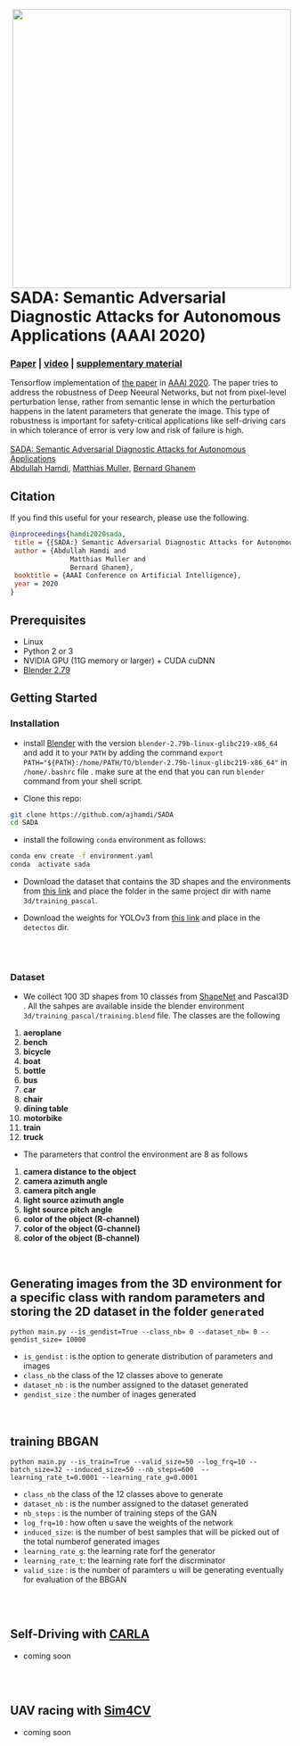 <img src='.//examples/intro.png' align="right" width=500>
<br><br><br><br>

# SADA: Semantic Adversarial Diagnostic Attacks for Autonomous Applications (AAAI 2020)
### [Paper](https://aaai.org/Papers/AAAI/2020GB/AAAI-HamdiA.1281.pdf) |  [video](https://youtu.be/clguL24kVG0)  | [supplementary material](https://arxiv.org/pdf/1812.02132.pdf)  <br>
Tensorflow implementation of [the paper](https://arxiv.org/abs/1812.02132) in [AAAI 2020](https://aaai.org/Conferences/AAAI-20/). The paper tries to address the robustness of Deep Neeural Networks, but not from pixel-level perturbation lense, rather from semantic lense in which the perturbation happens in the latent parameters that generate the image. This type of robustness is important for safety-critical applications like self-driving cars in which tolerance of error is very low and risk of failure is high. <br><br>
[SADA: Semantic Adversarial Diagnostic Attacks for Autonomous Applications](https://aaai.org/Papers/AAAI/2020GB/AAAI-HamdiA.1281.pdf)  
 [Abdullah Hamdi](https://abdullahamdi.com/), [Matthias Muller](https://matthias.pw/), [Bernard Ghanem](http://www.bernardghanem.com/)

## Citation

If you find this useful for your research, please use the following.

```bibtex
@inproceedings{hamdi2020sada,
 title = {{SADA:} Semantic Adversarial Diagnostic Attacks for Autonomous Applications},
 author = {Abdullah Hamdi and
               Matthias Muller and
               Bernard Ghanem},
 booktitle = {AAAI Conference on Artificial Intelligence},
 year = 2020
}
```

## Prerequisites
- Linux 
- Python 2 or 3
- NVIDIA GPU (11G memory or larger) + CUDA cuDNN
- [Blender 2.79](https://www.blender.org/download/releases/2-79/)

## Getting Started
### Installation
- install [Blender](https://www.blender.org/download/releases/2-79/) with the version `blender-2.79b-linux-glibc219-x86_64` and add it to your `PATH` by adding the command `export PATH="${PATH}:/home/PATH/TO/blender-2.79b-linux-glibc219-x86_64"` in `/home/.bashrc` file . make sure at the end that you can run `blender` command from your shell script. 

- Clone this repo:
```bash
git clone https://github.com/ajhamdi/SADA
cd SADA
```

- install the following `conda` environment as follows: 
```bash
conda env create -f environment.yaml
conda  activate sada
```

- Download the dataset that contains the 3D shapes and the environments from [this link](https://drive.google.com/drive/folders/1IFKOivjYXBQOhnc2WV7E4hipxCtSoB4u?usp=sharing) and place the folder in the same project dir with name `3d/training_pascal`. 

- Download the weights for YOLOv3 from [this link](https://drive.google.com/file/d/1FeHobYulruf98ZOnWVpmqK8vza2u6MX-/view?usp=sharing) and place in the `detectos` dir. 

<br><br>

### Dataset
- We collect 100 3D shapes from 10 classes from [ShapeNet](https://www.shapenet.org/) and Pascal3D . All the sahpes are available inside the blender environment `3d/training_pascal/training.blend` file. The classes are the following 
1. **aeroplane** 
1. **bench** 
1. **bicycle**
1. **boat**
1. **bottle** 
1. **bus** 
1. **car** 
1. **chair** 
1. **dining table** 
1. **motorbike** 
1. **train** 
1. **truck** 

- The parameters that control the environment are 8 as follows  
1. **camera distance to the object** 
1. **camera azimuth angle** 
1. **camera pitch angle** 
1. **light source azimuth angle** 
1. **light source pitch angle** 
1. **color of the object (R-channel)** 
1. **color of the object (G-channel)** 
1. **color of the object (B-channel)** 


<br>

## Generating images from the 3D environment for a specific class with random parameters and storing the 2D dataset in the folder `generated` 

```
python main.py --is_gendist=True --class_nb= 0 --dataset_nb= 0 --gendist_size= 10000
```
* `is_gendist` : is the option to generate distribution of parameters and images  <br>
* `class_nb` the class of the 12 classes above to generate  <br>
* `dataset_nb` : is the number assigned to the dataset generated  <br>
* `gendist_size` : the number of inages generated  <br>
<br><br>


## training BBGAN
 

```
python main.py --is_train=True --valid_size=50 --log_frq=10 --batch_size=32 --induced_size=50 --nb_steps=600  --learning_rate_t=0.0001 --learning_rate_g=0.0001
```
* `class_nb` the class of the 12 classes above to generate  <br>
* `dataset_nb` : is the number assigned to the dataset generated  <br>
* `nb_steps` : is the number of training steps of the GAN <br>
* `log_frq=10` : how often u save the weights of the network<br>
* `induced_size`: is the number of best samples that will be picked out of the total numberof generated images  <br>
* `learning_rate_g`: the learning rate forf the generator
* `learning_rate_t`: the learning rate forf the discrminator
* `valid_size` : is the number of paramters u will be generating eventually for evaluation of the BBGAN <br>


<br><br>

## Self-Driving with [CARLA](http://carla.org/)

* coming soon

<br><br>


## UAV racing with [Sim4CV](https://sim4cv.org/)

* coming soon
